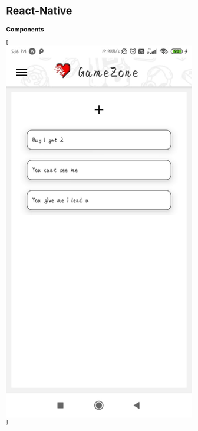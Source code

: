 # React-Native

### Components

[![img](https://github.com/simranxx9/React-Native/blob/master/FullApp/assets/imgs/img1.jpeg)]
